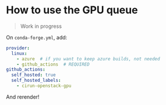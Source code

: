 # How to use the GPU queue

> Work in progress

On `conda-forge.yml`, add:

```yaml
provider:
  linux:
    - azure  # if you want to keep azure builds, not needed
    - github_actions  # REQUIRED
github_actions:
  self_hosted: true
  self_hosted_labels: 
    - cirun-openstack-gpu
```

And rerender!

